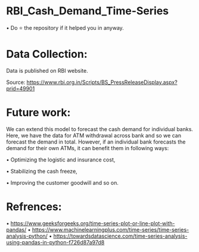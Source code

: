 # RBI_Cash_Demand_Time-Series

• Do ⭐ the repository if it helped you in anyway.

# Data Collection:

Data is published on RBI website.

Source: https://www.rbi.org.in/Scripts/BS_PressReleaseDisplay.aspx?prid=49901

# Future work:

We can extend this model to forecast the cash demand for individual banks. Here, we have the data for ATM withdrawal across bank and so we can forecast the demand in total. However, if an individual bank forecasts the demand for their own ATMs, it can benefit them in following ways:

• Optimizing the logistic and insurance cost,

• Stabilizing the cash freeze,

• Improving the customer goodwill and so on.

# Refrences:
• https://www.geeksforgeeks.org/time-series-plot-or-line-plot-with-pandas/
• https://www.machinelearningplus.com/time-series/time-series-analysis-python/
• https://towardsdatascience.com/time-series-analysis-using-pandas-in-python-f726d87a97d8
